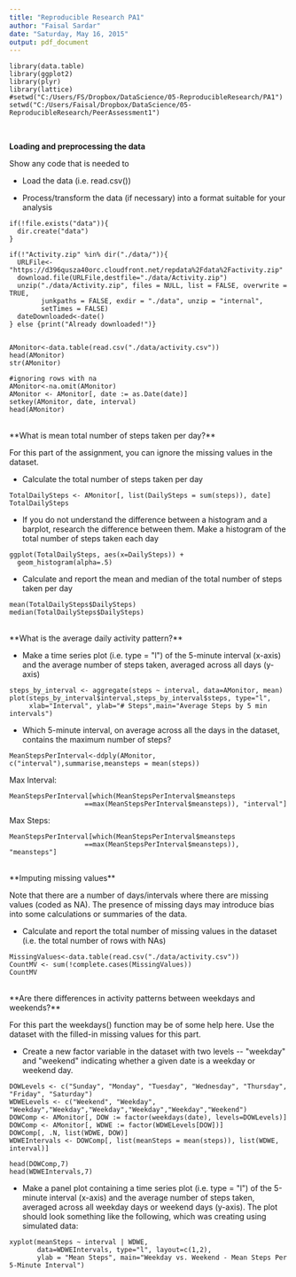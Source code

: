 ```yaml
---
title: "Reproducible Research PA1"
author: "Faisal Sardar"
date: "Saturday, May 16, 2015"
output: pdf_document
---
```

```{r,echo=FALSE, warning = FALSE}
library(data.table)
library(ggplot2)
library(plyr)
library(lattice)
#setwd("C:/Users/FS/Dropbox/DataScience/05-ReproducibleResearch/PA1")
setwd("C:/Users/Faisal/Dropbox/DataScience/05-ReproducibleResearch/PeerAssessment1")
```

<br>

**Loading and preprocessing the data**

Show any code that is needed to

- Load the data (i.e. read.csv())

- Process/transform the data (if necessary) into a format suitable for your analysis

```{r,results='hide'}
if(!file.exists("data")){
  dir.create("data")
}

if(!"Activity.zip" %in% dir("./data/")){
  URLFile<-"https://d396qusza40orc.cloudfront.net/repdata%2Fdata%2Factivity.zip"
  download.file(URLFile,destfile="./data/Activity.zip")
  unzip("./data/Activity.zip", files = NULL, list = FALSE, overwrite = TRUE,
        junkpaths = FALSE, exdir = "./data", unzip = "internal",
        setTimes = FALSE)
  dateDownloaded<-date()
} else {print("Already downloaded!")}


AMonitor<-data.table(read.csv("./data/activity.csv"))
head(AMonitor)
str(AMonitor)

#ignoring rows with na
AMonitor<-na.omit(AMonitor)
AMonitor <- AMonitor[, date := as.Date(date)]
setkey(AMonitor, date, interval)
head(AMonitor)
```
<br>
**What is mean total number of steps taken per day?**

For this part of the assignment, you can ignore the missing values in the dataset.

- Calculate the total number of steps taken per day
```{r}
TotalDailySteps <- AMonitor[, list(DailySteps = sum(steps)), date]
TotalDailySteps
```

- If you do not understand the difference between a histogram and a barplot, research the difference between them. Make a histogram of the total number of steps taken each day
```{r}
ggplot(TotalDailySteps, aes(x=DailySteps)) +
  geom_histogram(alpha=.5)
```

- Calculate and report the mean and median of the total number of steps taken per day
```{r}
mean(TotalDailySteps$DailySteps)
median(TotalDailySteps$DailySteps)
```

<br>
**What is the average daily activity pattern?**

- Make a time series plot (i.e. type = "l") of the 5-minute interval (x-axis) and the average number of steps taken, averaged across all days (y-axis)
```{r}
steps_by_interval <- aggregate(steps ~ interval, data=AMonitor, mean)
plot(steps_by_interval$interval,steps_by_interval$steps, type="l", 
     xlab="Interval", ylab="# Steps",main="Average Steps by 5 min intervals")
```

- Which 5-minute interval, on average across all the days in the dataset, contains the maximum number of steps?

```{r}
MeanStepsPerInterval<-ddply(AMonitor, c("interval"),summarise,meansteps = mean(steps))
```

Max Interval:
```{r}
MeanStepsPerInterval[which(MeanStepsPerInterval$meansteps
                   ==max(MeanStepsPerInterval$meansteps)), "interval"]
```
Max Steps:
```{r}
MeanStepsPerInterval[which(MeanStepsPerInterval$meansteps
                   ==max(MeanStepsPerInterval$meansteps)), "meansteps"]
```

<br>
**Imputing missing values**

Note that there are a number of days/intervals where there are missing values (coded as NA). The presence of missing days may introduce bias into some calculations or summaries of the data.

- Calculate and report the total number of missing values in the dataset (i.e. the total number of rows with NAs)
```{r}
MissingValues<-data.table(read.csv("./data/activity.csv"))
CountMV <- sum(!complete.cases(MissingValues))
CountMV
```

<br>
**Are there differences in activity patterns between weekdays and weekends?**

For this part the weekdays() function may be of some help here. Use the dataset with the filled-in missing values for this part.

- Create a new factor variable in the dataset with two levels -- "weekday" and "weekend" indicating whether a given date is a weekday or weekend day.

```{r, results='hide'}
DOWLevels <- c("Sunday", "Monday", "Tuesday", "Wednesday", "Thursday", "Friday", "Saturday")
WDWELevels <- c("Weekend", "Weekday", "Weekday","Weekday","Weekday","Weekday","Weekday","Weekend")
DOWComp <- AMonitor[, DOW := factor(weekdays(date), levels=DOWLevels)]
DOWComp <- AMonitor[, WDWE := factor(WDWELevels[DOW])]
DOWComp[, .N, list(WDWE, DOW)]
WDWEIntervals <- DOWComp[, list(meanSteps = mean(steps)), list(WDWE, interval)]
```
```{r,echo=FALSE}
head(DOWComp,7)
head(WDWEIntervals,7)
```

- Make a panel plot containing a time series plot (i.e. type = "l") of the 5-minute interval (x-axis) and the average number of steps taken, averaged across all weekday days or weekend days (y-axis). The plot should look something like the following, which was creating using simulated data:

```{r}
xyplot(meanSteps ~ interval | WDWE, 
       data=WDWEIntervals, type="l", layout=c(1,2), 
       ylab = "Mean Steps", main="Weekday vs. Weekend - Mean Steps Per 5-Minute Interval")
```